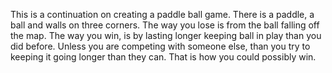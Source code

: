 This is a continuation on creating a paddle ball game. There is a paddle, a ball and walls on three corners. The way you lose is from the ball falling off the map. The way you win, is by lasting longer keeping ball in play than you did before. Unless you are competing with someone else, than you try to keeping it going longer than they can. That is how you could possibly win.  
